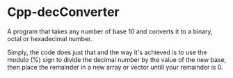 # Cpp-decConverter
A program that takes any number of base 10 and converts it to a binary, octal or hexadecimal number. 

Simply, the code does just that and the way it's achieved is to use the modulo (%) sign to divide the decimal number by the value of the new base, then place the remainder in a new array or vector untill your remainder is 0. 

